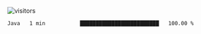 ![visitors](https://visitor-badge.glitch.me/badge?page_id=superbaba.superbaba&left_color=green&right_color=red)

<!--START_SECTION:waka-->

```text
Java   1 min           █████████████████████████   100.00 %
```

<!--END_SECTION:waka-->
